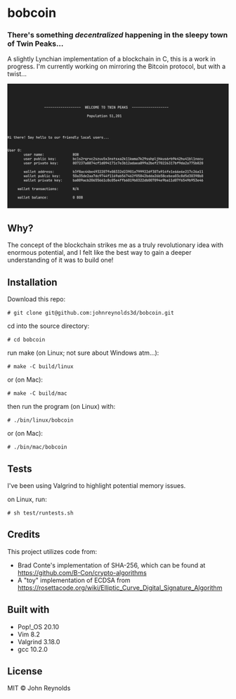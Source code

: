 # bobcoin

### There's something *decentralized* happening in the sleepy town of Twin Peaks...

A slightly Lynchian implementation of a blockchain in C, this is a work in progress. I'm currently working on mirroring the Bitcoin protocol, but with a twist...

![Screenshot](/img/bobcoin.png?raw=true "")

## Why?

The concept of the blockchain strikes me as a truly revolutionary idea with enormous potential, and I felt like the best way to gain a deeper understanding of it was to build one!

## Installation

Download this repo:
```
# git clone git@github.com:johnreynolds3d/bobcoin.git
```
cd into the source directory:
```
# cd bobcoin
```
run make (on Linux; not sure about Windows atm...):
```
# make -C build/linux
```
or (on Mac):
```
# make -C build/mac
```
then run the program (on Linux) with:
```
# ./bin/linux/bobcoin
```
or (on Mac):
```
# ./bin/mac/bobcoin
```
## Tests

I've been using Valgrind to highlight potential memory issues. 

on Linux, run:
```
# sh test/runtests.sh
```
## Credits

This project utilizes code from:
  * Brad Conte's implementation of SHA-256, which can be found at https://github.com/B-Con/crypto-algorithms
  * A "toy" implementation of ECDSA from https://rosettacode.org/wiki/Elliptic_Curve_Digital_Signature_Algorithm

## Built with

  * Pop!\_OS 20.10
  * Vim 8.2
  * Valgrind 3.18.0
  * gcc 10.2.0

## License

MIT &copy; John Reynolds
